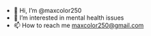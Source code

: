 - 👋 Hi, I’m @maxcolor250
- 👀 I’m interested in mental health issues
- 📫 How to reach me maxcolor250@gmail.com

<!---
maxcolor250/maxcolor250 is a ✨ special ✨ repository because its `README.md` (this file) appears on your GitHub profile.
You can click the Preview link to take a look at your changes.
--->
